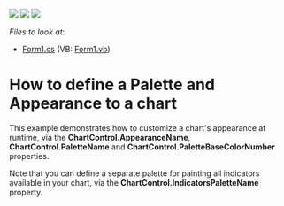 <!-- default badges list -->
![](https://img.shields.io/endpoint?url=https://codecentral.devexpress.com/api/v1/VersionRange/128574300/10.2.3%2B)
[![](https://img.shields.io/badge/Open_in_DevExpress_Support_Center-FF7200?style=flat-square&logo=DevExpress&logoColor=white)](https://supportcenter.devexpress.com/ticket/details/E2664)
[![](https://img.shields.io/badge/📖_How_to_use_DevExpress_Examples-e9f6fc?style=flat-square)](https://docs.devexpress.com/GeneralInformation/403183)
<!-- default badges end -->
<!-- default file list -->
*Files to look at*:

* [Form1.cs](./CS/Chart_Palettes/Form1.cs) (VB: [Form1.vb](./VB/Chart_Palettes/Form1.vb))
<!-- default file list end -->
# How to define a Palette and Appearance to a chart


<p>This example demonstrates how to customize a chart's appearance at runtime, via the <strong>ChartControl.AppearanceName</strong>, <strong>ChartControl.PaletteName</strong> and <strong>ChartControl.PaletteBaseColorNumber</strong> properties.</p><p>Note that you can define a separate palette for painting all indicators available in your chart, via the <strong>ChartControl.IndicatorsPaletteName</strong> property.</p>

<br/>


